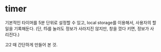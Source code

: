 # timer
기본적인 타이머를 5분 단위로 설정할 수 있고,
local storage를 이용해서, 사용자의 할 일을 기록해둔다. (단, f5를 눌러도 정보가 사라지진 않지만, 창을 껐다 키면, 정보가 사리진다.)

고2 때 간단하게 만들어 본 것. 
